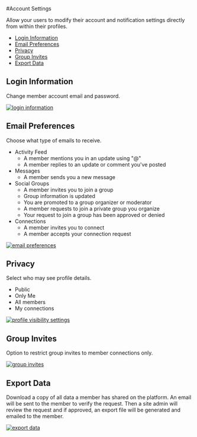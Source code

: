#Account Settings

Allow your users to modify their account and notification settings directly from within their profiles.

*   [Login Information](#login-information)
*   [Email Preferences](#email-preferences)
*   [Privacy](#privacy)
*   [Group Invites](#group-invites)
*   [Export Data](#export-data)

Login Information<a name="login-information"></a>
-----------------

Change member account email and password.

[![login information](https://www.buddyboss.com/resources/wp-content/uploads/2019/01/logininformation-1024x723.jpg)](https://www.buddyboss.com/resources/wp-content/uploads/2019/01/logininformation.jpg)

Email Preferences<a name="email-preferences"></a>
-----------------

Choose what type of emails to receive.

*   Activity Feed
    *   A member mentions you in an update using "@"
    *   A member replies to an update or comment you've posted
*   Messages
    *   A member sends you a new message
*   Social Groups
    *   A member invites you to join a group
    *   Group information is updated
    *   You are promoted to a group organizer or moderator
    *   A member requests to join a private group you organize
    *   Your request to join a group has been approved or denied
*   Connections
    *   A member invites you to connect
    *   A member accepts your connection request

[![email preferences](https://www.buddyboss.com/resources/wp-content/uploads/2019/01/emailpreferences-1024x981.jpg)](https://www.buddyboss.com/resources/wp-content/uploads/2019/01/emailpreferences.jpg)

Privacy<a name="privacy"></a>
-------

Select who may see profile details.

*   Public
*   Only Me
*   All members
*   My connections

[![profile visibility settings](https://www.buddyboss.com/resources/wp-content/uploads/2019/01/privacy-1-1024x556.jpg)](https://www.buddyboss.com/resources/wp-content/uploads/2019/01/privacy-1.jpg)

Group Invites<a name="group-invites"></a>
-------------

Option to restrict group invites to member connections only.

[![group invites](https://www.buddyboss.com/resources/wp-content/uploads/2019/01/groupinvites-1024x520.jpg)](https://www.buddyboss.com/resources/wp-content/uploads/2019/01/groupinvites.jpg)

Export Data<a name="export-data"></a>
-----------

Download a copy of all data a member has shared on the platform. An email will be sent to the member to verify the request. Then a site admin will review the request and if approved, an export file will be generated and emailed to the member.

[![export data](https://www.buddyboss.com/resources/wp-content/uploads/2019/01/exportdata-1024x520.jpg)](https://www.buddyboss.com/resources/wp-content/uploads/2019/01/exportdata.jpg)